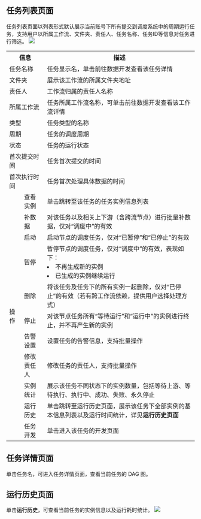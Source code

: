 ## 任务列表页面
任务列表页面以列表形式默认展示当前账号下所有提交到调度系统中的周期运行任务，支持用户以所属工作流、文件夹、责任人、任务名称、任务ID等信息对任务进行筛选。
![](https://qcloudimg.tencent-cloud.cn/raw/3a0159964ca81dafc2e299324b3d9cd4.png)
<table>
<tr>
<th colspan=2>信息</th>
<th>描述</th>
</tr>
<tr>
<td colspan=2>任务名称	</td>
<td>任务显示名，单击前往数据开发查看该任务详情</td>
</tr>
<tr>
<td colspan=2>文件夹</td>
<td>展示该工作流的所属文件夹地址</td>
</tr>
<tr>
<td colspan=2>责任人</td>
<td>工作流归属的责任人名称</td>
</tr>
<tr>
<td colspan=2>所属工作流	</td>
<td>任务所属工作流名称，可单击前往数据开发查看该工作流详情</td>
</tr>
<tr>
<td colspan=2>类型</td>
<td>任务类型的名称</td>
</tr>
<tr>
<td colspan=2>周期</td>
<td>任务的调度周期</td>
</tr>
<tr>
<td colspan=2>状态</td>
<td>任务的运行状态</td>
</tr>
<tr>
<td colspan=2>首次提交时间</td>
<td>任务首次提交的时间</td>
</tr>
</tr>
<tr>
<td colspan=2>首次执行时间	</td>
<td>任务首次处理具体数据的时间</td>
</tr>
<tr>
<td rowspan=11>操作</td>
<td>查看实例	</td>
<td>单击跳转至该任务的任务实例信息列表</td>
</tr><tr>
<td>补数据	</td>
<td>对该任务以及相关上下游（含跨流节点）进行批量补数据，仅对“调度中”的有效</td>
</tr><tr>
<td>启动	</td>
<td>启动节点的调度任务，仅对“已暂停”和“已停止”的有效</td>
</tr><tr>
<td>暂停</td>
<td>	暂停节点的调度任务，仅对“调度中”的有效，表现如下：<li>不再生成新的实例<li>已生成的实例继续运行</td>
</tr><tr>
<td>删除	</td>
<td>将该任务及任务下的所有实例一起删除，仅对“已停止”的有效（若有跨工作流依赖，提供用户选择处理方式）</td>
</tr><tr>
<td>停止	</td>
<td>对该节点任务所有“等待运行”和“运行中”的实例进行终止，并不再产生新的实例</td>
</tr><tr>
<td>告警设置	</td>
<td>设置任务的告警信息，支持批量操作</td>
</tr>
<tr>
<td>修改责任人		</td>
<td>修改任务的责任人，支持批量操作</td>
</tr>
<tr>
<td>实例统计		</td>
<td>展示该任务不同状态下的实例数量，包括等待上游、等待执行、执行中、成功、失败、永久停止</td>
</tr><tr>
<td>运行历史		</td>
<td>单击跳转至运行历史页面，展示该任务下全部实例的基本信息列表以及运行时间统计，详见<b>运行历史页面</b></td>
</tr>
<tr>
<td>任务开发</td>
<td>单击进入该任务的开发页面</td>
</tr>
</table>

## 任务详情页面
单击任务名，可进入任务详情页面，查看当前任务的 DAG 图。

## 运行历史页面
单击**运行历史**，可查看当前任务的实例信息以及运行耗时统计。
![](https://qcloudimg.tencent-cloud.cn/raw/f731fd3a39a6e3b9b2b5d634474333af.png)






